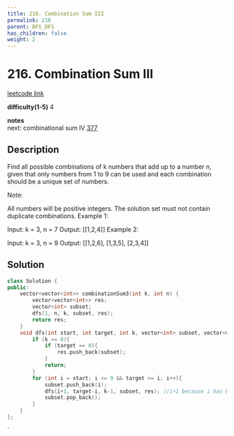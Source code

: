 ```yaml
---
title: 216. Combination Sum III
permalink: 216
parent: BFS_DFS
has_children: false
weight: 2
---
```

# 216. Combination Sum III
[leetcode link](https://leetcode.com/problems/combination-sum-iii/)

**difficulty(1-5)** 
4

**notes**   
next: combinational sum IV [377](377)

## Description
Find all possible combinations of k numbers that add up to a number n, given that only numbers from 1 to 9 can be used and each combination should be a unique set of numbers.

Note:

All numbers will be positive integers.
The solution set must not contain duplicate combinations.
Example 1:

Input: k = 3, n = 7
Output: [[1,2,4]]
Example 2:

Input: k = 3, n = 9
Output: [[1,2,6], [1,3,5], [2,3,4]]

## Solution

```c++
class Solution {
public:
    vector<vector<int>> combinationSum3(int k, int n) {
        vector<vector<int>> res;
        vector<int> subset;
        dfs(1, n, k, subset, res);
        return res;
    }
    void dfs(int start, int target, int k, vector<int> subset, vector<vector<int>>& res){
        if (k == 0){
            if (target == 0){
                res.push_back(subset);
            }
            return;
        }
        for (int i = start; i <= 9 && target >= i; i++){
            subset.push_back(i);
            dfs(i+1, target-i, k-1, subset, res); //i+1 because i has been used. next round start = i+1
            subset.pop_back();
        }
    }
};
```

<!-- 
Default label
{: .label }

Blue label
{: .label .label-blue }

Stable
{: .label .label-green }

New release
{: .label .label-purple }

Coming soon
{: .label .label-yellow }

Deprecated
{: .label .label-red } -->
`